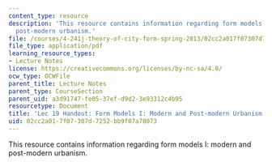 ```yaml
---
content_type: resource
description: 'This resource contains information regarding form models I: modern and
  post-modern urbanism.'
file: /courses/4-241j-theory-of-city-form-spring-2013/02cc2a017f07307d7252bb9f07a78073_MIT4_241JS13_handout19.pdf
file_type: application/pdf
learning_resource_types:
- Lecture Notes
license: https://creativecommons.org/licenses/by-nc-sa/4.0/
ocw_type: OCWFile
parent_title: Lecture Notes
parent_type: CourseSection
parent_uid: a3d91747-fe05-37ef-d9d2-3e93312c4b95
resourcetype: Document
title: 'Lec 19 Handout: Form Models I: Modern and Post-modern Urbanism'
uid: 02cc2a01-7f07-307d-7252-bb9f07a78073
---
```

This resource contains information regarding form models I: modern and post-modern urbanism.